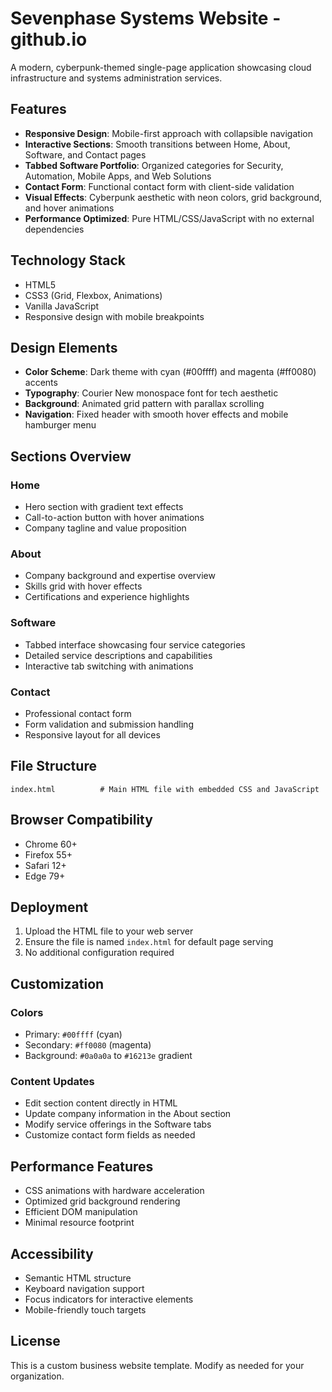 # Sevenphase Systems Website - github.io

A modern, cyberpunk-themed single-page application showcasing cloud infrastructure and systems administration services.

## Features

- **Responsive Design**: Mobile-first approach with collapsible navigation
- **Interactive Sections**: Smooth transitions between Home, About, Software, and Contact pages
- **Tabbed Software Portfolio**: Organized categories for Security, Automation, Mobile Apps, and Web Solutions
- **Contact Form**: Functional contact form with client-side validation
- **Visual Effects**: Cyberpunk aesthetic with neon colors, grid background, and hover animations
- **Performance Optimized**: Pure HTML/CSS/JavaScript with no external dependencies

## Technology Stack

- HTML5
- CSS3 (Grid, Flexbox, Animations)
- Vanilla JavaScript
- Responsive design with mobile breakpoints

## Design Elements

- **Color Scheme**: Dark theme with cyan (#00ffff) and magenta (#ff0080) accents
- **Typography**: Courier New monospace font for tech aesthetic
- **Background**: Animated grid pattern with parallax scrolling
- **Navigation**: Fixed header with smooth hover effects and mobile hamburger menu

## Sections Overview

### Home
- Hero section with gradient text effects
- Call-to-action button with hover animations
- Company tagline and value proposition

### About
- Company background and expertise overview
- Skills grid with hover effects
- Certifications and experience highlights

### Software
- Tabbed interface showcasing four service categories
- Detailed service descriptions and capabilities
- Interactive tab switching with animations

### Contact
- Professional contact form
- Form validation and submission handling
- Responsive layout for all devices

## File Structure

```
index.html          # Main HTML file with embedded CSS and JavaScript
```

## Browser Compatibility

- Chrome 60+
- Firefox 55+
- Safari 12+
- Edge 79+

## Deployment

1. Upload the HTML file to your web server
2. Ensure the file is named `index.html` for default page serving
3. No additional configuration required

## Customization

### Colors
- Primary: `#00ffff` (cyan)
- Secondary: `#ff0080` (magenta)
- Background: `#0a0a0a` to `#16213e` gradient

### Content Updates
- Edit section content directly in HTML
- Update company information in the About section
- Modify service offerings in the Software tabs
- Customize contact form fields as needed

## Performance Features

- CSS animations with hardware acceleration
- Optimized grid background rendering
- Efficient DOM manipulation
- Minimal resource footprint

## Accessibility

- Semantic HTML structure
- Keyboard navigation support
- Focus indicators for interactive elements
- Mobile-friendly touch targets

## License

This is a custom business website template. Modify as needed for your organization.
